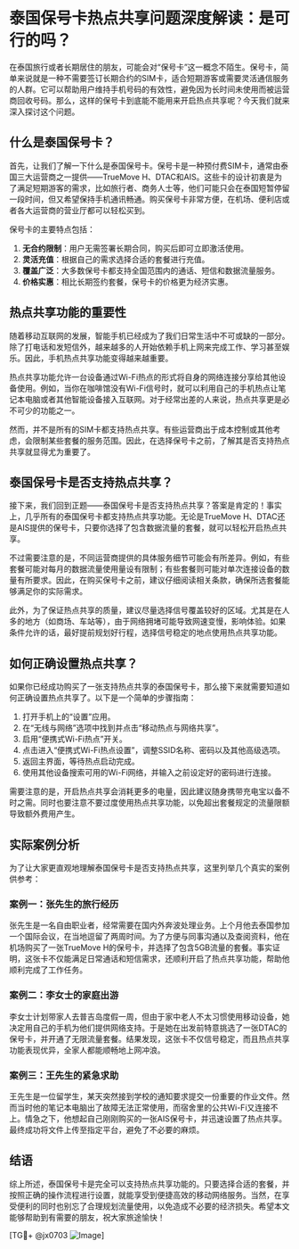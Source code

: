 # 泰国保号卡热点共享问题深度解读：是可行的吗？

在泰国旅行或者长期居住的朋友，可能会对“保号卡”这一概念不陌生。保号卡，简单来说就是一种不需要签订长期合约的SIM卡，适合短期游客或需要灵活通信服务的人群。它可以帮助用户维持手机号码的有效性，避免因为长时间未使用而被运营商回收号码。那么，这样的保号卡到底能不能用来开启热点共享呢？今天我们就来深入探讨这个问题。

## 什么是泰国保号卡？

首先，让我们了解一下什么是泰国保号卡。保号卡是一种预付费SIM卡，通常由泰国三大运营商之一提供——TrueMove H、DTAC和AIS。这些卡的设计初衷是为了满足短期游客的需求，比如旅行者、商务人士等，他们可能只会在泰国短暂停留一段时间，但又希望保持手机通讯畅通。购买保号卡非常方便，在机场、便利店或者各大运营商的营业厅都可以轻松买到。

保号卡的主要特点包括：

1. **无合约限制**：用户无需签署长期合同，购买后即可立即激活使用。
2. **灵活充值**：根据自己的需求选择合适的套餐进行充值。
3. **覆盖广泛**：大多数保号卡都支持全国范围内的通话、短信和数据流量服务。
4. **价格实惠**：相比长期签约套餐，保号卡的价格更为经济实惠。

## 热点共享功能的重要性

随着移动互联网的发展，智能手机已经成为了我们日常生活中不可或缺的一部分。除了打电话和发短信外，越来越多的人开始依赖手机上网来完成工作、学习甚至娱乐。因此，手机热点共享功能变得越来越重要。

热点共享功能允许一台设备通过Wi-Fi热点的形式将自身的网络连接分享给其他设备使用。例如，当你在咖啡馆没有Wi-Fi信号时，就可以利用自己的手机热点让笔记本电脑或者其他智能设备接入互联网。对于经常出差的人来说，热点共享更是必不可少的功能之一。

然而，并不是所有的SIM卡都支持热点共享。有些运营商出于成本控制或其他考虑，会限制某些套餐的服务范围。因此，在选择保号卡之前，了解其是否支持热点共享就显得尤为重要了。

## 泰国保号卡是否支持热点共享？

接下来，我们回到正题——泰国保号卡是否支持热点共享？答案是肯定的！事实上，几乎所有的泰国保号卡都支持热点共享功能。无论是TrueMove H、DTAC还是AIS提供的保号卡，只要你选择了包含数据流量的套餐，就可以轻松开启热点共享。

不过需要注意的是，不同运营商提供的具体服务细节可能会有所差异。例如，有些套餐可能对每月的数据流量使用量设有限制；有些套餐则可能对单次连接设备的数量有所要求。因此，在购买保号卡之前，建议仔细阅读相关条款，确保所选套餐能够满足你的实际需求。

此外，为了保证热点共享的质量，建议尽量选择信号覆盖较好的区域。尤其是在人多的地方（如商场、车站等），由于网络拥堵可能导致网速变慢，影响体验。如果条件允许的话，最好提前规划好行程，选择信号稳定的地点使用热点共享功能。

## 如何正确设置热点共享？

如果你已经成功购买了一张支持热点共享的泰国保号卡，那么接下来就需要知道如何正确设置热点共享了。以下是一个简单的步骤指南：

1. 打开手机上的“设置”应用。
2. 在“无线与网络”选项中找到并点击“移动热点与网络共享”。
3. 启用“便携式Wi-Fi热点”开关。
4. 点击进入“便携式Wi-Fi热点设置”，调整SSID名称、密码以及其他高级选项。
5. 返回主界面，等待热点启动完成。
6. 使用其他设备搜索可用的Wi-Fi网络，并输入之前设定好的密码进行连接。

需要注意的是，开启热点共享会消耗更多的电量，因此建议随身携带充电宝以备不时之需。同时也要注意不要过度使用热点共享功能，以免超出套餐规定的流量限额导致额外费用产生。

## 实际案例分析

为了让大家更直观地理解泰国保号卡是否支持热点共享，这里列举几个真实的案例供参考：

### 案例一：张先生的旅行经历

张先生是一名自由职业者，经常需要在国内外奔波处理业务。上个月他去泰国参加一个国际会议，在当地逗留了两周时间。为了方便与同事沟通以及查阅资料，他在机场购买了一张TrueMove H的保号卡，并选择了包含5GB流量的套餐。事实证明，这张卡不仅能满足日常通话和短信需求，还顺利开启了热点共享功能，帮助他顺利完成了工作任务。

### 案例二：李女士的家庭出游

李女士计划带家人去普吉岛度假一周，但由于家中老人不太习惯使用移动设备，她决定用自己的手机为他们提供网络支持。于是她在出发前特意挑选了一张DTAC的保号卡，并开通了无限流量套餐。结果发现，这张卡不仅信号稳定，而且热点共享功能表现优异，全家人都能顺畅地上网冲浪。

### 案例三：王先生的紧急求助

王先生是一位留学生，某天突然接到学校的通知要求提交一份重要的作业文件。然而当时他的笔记本电脑出了故障无法正常使用，而宿舍里的公共Wi-Fi又连接不上。情急之下，他想起自己刚刚购买的一张AIS保号卡，并迅速设置了热点共享。最终成功将文件上传至指定平台，避免了不必要的麻烦。

## 结语

综上所述，泰国保号卡是完全可以支持热点共享功能的。只要选择合适的套餐，并按照正确的操作流程进行设置，就能享受到便捷高效的移动网络服务。当然，在享受便利的同时也别忘了合理规划流量使用，以免造成不必要的经济损失。希望本文能够帮助到有需要的朋友，祝大家旅途愉快！

[TG💪+ @jx0703 ![Image](https://github.com/user-attachments/assets/dbca1d08-cadb-493c-b0ec-ad6f7a83f270)]